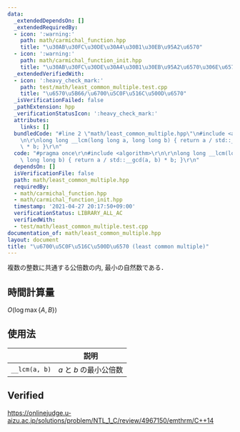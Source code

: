 ```yaml
---
data:
  _extendedDependsOn: []
  _extendedRequiredBy:
  - icon: ':warning:'
    path: math/carmichal_function.hpp
    title: "\u30AB\u30FC\u30DE\u30A4\u30B1\u30EB\u95A2\u6570"
  - icon: ':warning:'
    path: math/carmichal_function_init.hpp
    title: "\u30AB\u30FC\u30DE\u30A4\u30B1\u30EB\u95A2\u6570\u306E\u6570\u8868"
  _extendedVerifiedWith:
  - icon: ':heavy_check_mark:'
    path: test/math/least_common_multiple.test.cpp
    title: "\u6570\u5B66/\u6700\u5C0F\u516C\u500D\u6570"
  _isVerificationFailed: false
  _pathExtension: hpp
  _verificationStatusIcon: ':heavy_check_mark:'
  attributes:
    links: []
  bundledCode: "#line 2 \"math/least_common_multiple.hpp\"\n#include <algorithm>\r\
    \n\r\nlong long __lcm(long long a, long long b) { return a / std::__gcd(a, b)\
    \ * b; }\r\n"
  code: "#pragma once\r\n#include <algorithm>\r\n\r\nlong long __lcm(long long a,\
    \ long long b) { return a / std::__gcd(a, b) * b; }\r\n"
  dependsOn: []
  isVerificationFile: false
  path: math/least_common_multiple.hpp
  requiredBy:
  - math/carmichal_function.hpp
  - math/carmichal_function_init.hpp
  timestamp: '2021-04-27 20:17:50+09:00'
  verificationStatus: LIBRARY_ALL_AC
  verifiedWith:
  - test/math/least_common_multiple.test.cpp
documentation_of: math/least_common_multiple.hpp
layout: document
title: "\u6700\u5C0F\u516C\u500D\u6570 (least common multiple)"
---
```


複数の整数に共通する公倍数の内, 最小の自然数である．


## 時間計算量

$O(\log{\max \lbrace A, B \rbrace})$


## 使用法

||説明|
|:--:|:--:|
|`__lcm(a, b)`|$a$ と $b$ の最小公倍数|


## Verified

https://onlinejudge.u-aizu.ac.jp/solutions/problem/NTL_1_C/review/4967150/emthrm/C++14
